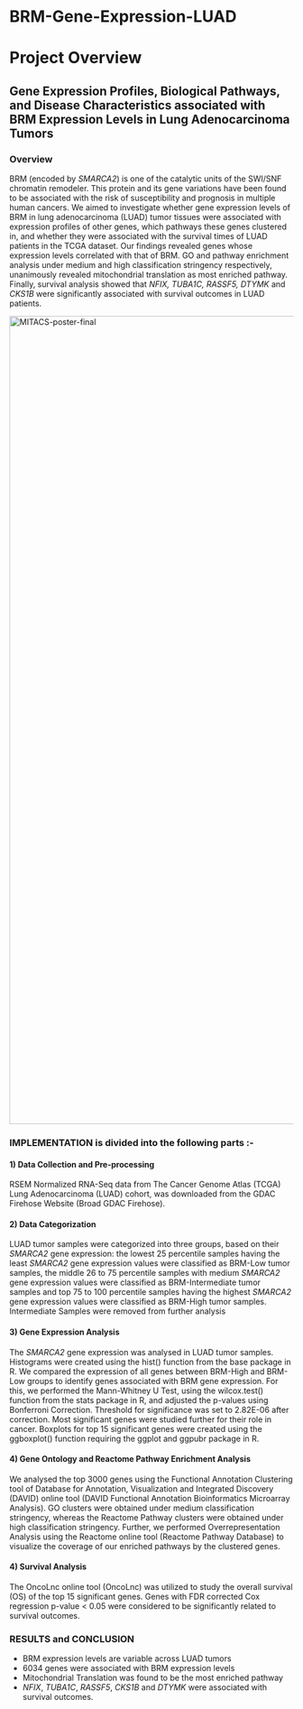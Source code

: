 # BRM-Gene-Expression-LUAD
# Project Overview
## Gene Expression Profiles, Biological Pathways, and Disease Characteristics associated with BRM Expression Levels in Lung Adenocarcinoma Tumors

### Overview
BRM (encoded by _SMARCA2_) is one of the catalytic units of the SWI/SNF chromatin remodeler. This protein and its gene variations have been found to be associated with the risk of susceptibility and prognosis in multiple human cancers. We aimed to investigate whether gene expression levels of BRM in lung adenocarcinoma (LUAD) tumor tissues were associated with expression profiles of other genes, which pathways these genes clustered in, and whether they were associated with the survival times of LUAD patients in the TCGA dataset. Our findings revealed genes whose expression levels correlated with that of BRM. GO and pathway enrichment analysis under medium and high classification stringency respectively, unanimously revealed mitochondrial translation as most enriched pathway. Finally, survival analysis showed that _NFIX, TUBA1C, RASSF5, DTYMK_ and _CKS1B_ were significantly associated with survival outcomes in LUAD patients.

<img width="1433" alt="MITACS-poster-final" src="https://user-images.githubusercontent.com/66521525/128172502-d0f4c14c-12c0-4134-9a4e-fb0d9f9f144e.png">


### IMPLEMENTATION is divided into the following parts :-
#### 1) Data Collection and Pre-processing
RSEM Normalized RNA-Seq data from The Cancer Genome Atlas (TCGA) Lung Adenocarcinoma (LUAD) cohort, was downloaded from the GDAC Firehose Website (Broad GDAC Firehose). 

#### 2) Data Categorization
LUAD tumor samples were categorized into three groups, based on their _SMARCA2_ gene expression: the lowest 25 percentile samples having the least _SMARCA2_ gene expression values were classified as BRM-Low tumor samples, the middle 26 to 75 percentile samples with medium _SMARCA2_ gene expression values were classified as BRM-Intermediate tumor samples and top 75 to 100 percentile samples having the highest _SMARCA2_ gene expression values were classified as BRM-High tumor samples. Intermediate Samples were removed from further analysis 

#### 3) Gene Expression Analysis
The _SMARCA2_ gene expression was analysed in LUAD tumor samples. Histograms were created using the hist() function from the base package in R. We compared the expression of all genes between BRM-High and BRM-Low groups to identify genes associated with BRM gene expression. For this, we performed the Mann-Whitney U Test, using the wilcox.test() function from the stats package in R, and adjusted the p-values using Bonferroni Correction. Threshold for significance was set to 2.82E-06 after correction. Most significant genes were studied further for their role in cancer. Boxplots for top 15 significant genes were created using the ggboxplot() function requiring the ggplot and ggpubr package in R.

#### 4) Gene Ontology and Reactome Pathway Enrichment Analysis
We analysed the top 3000 genes using the Functional Annotation Clustering tool of Database for Annotation, Visualization and Integrated Discovery (DAVID) online tool (DAVID Functional Annotation Bioinformatics Microarray Analysis). GO clusters were obtained under medium classification stringency, whereas the Reactome Pathway clusters were obtained under high classification stringency. Further, we performed Overrepresentation Analysis using the Reactome online tool (Reactome Pathway Database) to visualize the coverage of our enriched pathways by the clustered genes.

#### 4) Survival Analysis
The OncoLnc online tool (OncoLnc) was utilized to study the overall survival (OS) of the top 15 significant genes. Genes with FDR corrected Cox regression p-value < 0.05 were considered to be significantly related to survival outcomes.  


### RESULTS and CONCLUSION
* BRM expression levels are variable across LUAD tumors
* 6034 genes were associated with BRM expression levels
* Mitochondrial Translation was found to be the most enriched pathway
* _NFIX_, _TUBA1C_, _RASSF5_, _CKS1B_ and _DTYMK_ were associated with survival outcomes.








